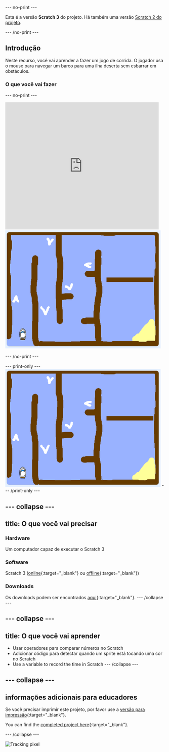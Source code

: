 \--- no-print \---

Esta é a versão **Scratch 3** do projeto. Há também uma versão [Scratch 2 do projeto](https://projects.raspberrypi.org/en/projects/boat-race-scratch2).

\--- /no-print \---

## Introdução

Neste recurso, você vai aprender a fazer um jogo de corrida. O jogador usa o mouse para navegar um barco para uma ilha deserta sem esbarrar em obstáculos.

### O que você vai fazer

\--- no-print \---

<div class="scratch-preview">
  <iframe allowtransparency="true" width="485" height="402" src="https://scratch.mit.edu/projects/embed/276662533/?autostart=false" frameborder="0" scrolling="no"></iframe>
  <img src="images/boat_race_demo.png">
</div>

\--- /no-print \---

\--- print-only \--- ![boat race demo](images/boat_race_demo.png) \--- /print-only \---

## \--- collapse \---

## title: O que você vai precisar

### Hardware

Um computador capaz de executar o Scratch 3

### Software

Scratch 3 ([online](https://rpf.io/scratchon){:target="_blank"} ou [offline](https://rpf.io/scratchoff){:target="_blank"})

### Downloads

Os downloads podem ser encontrados [aqui](http://rpf.io/p/en/boat-race-go){:target="_blank"}. \--- /collapse \---

## \--- collapse \---

## title: O que você vai aprender

- Usar operadores para comparar números no Scratch
- Adicionar código para detectar quando um sprite está tocando uma cor no Scratch
- Use a variable to record the time in Scratch \--- /collapse \---

## \--- collapse \---

## informações adicionais para educadores

Se você precisar imprimir este projeto, por favor use a [versão para impressão](https://projects.raspberrypi.org/en/projects/boat-race/print){:target="_blank"}.

You can find the [completed project here](http://rpf.io/p/en/boat-race-get){:target="_blank"}.

\--- /collapse \---

![Tracking pixel](https://code.org/api/hour/begin_codeclub_boatrace.png)